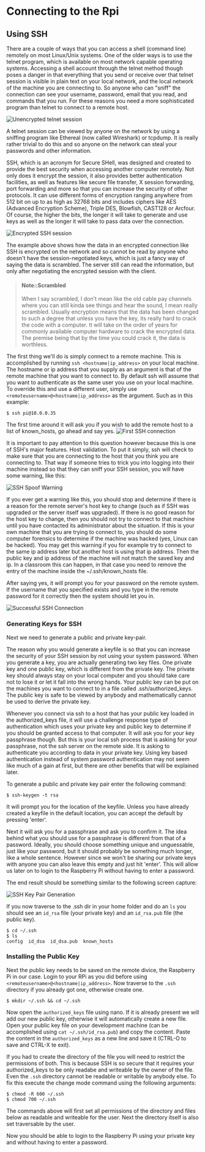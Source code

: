 <!-- toc -->

# Connecting to the Rpi

## Using SSH

There are a couple of ways that you can access a shell (command line) remotely on most Linux/Unix systems. One of the older ways is to use the telnet program, which is available on most network capable operating systems. Accessing a shell account through the telnet method though poses a danger in that everything that you send or receive over that telnet session is visible in plain text on your local network, and the local network of the machine you are connecting to. So anyone who can "sniff" the connection can see your username, password, email that you read, and commands that you run. For these reasons you need a more sophisticated program than telnet to connect to a remote host.

![Unencrypted telnet session](img/unencrypted_telnet_session.png)

A telnet session can be viewed by anyone on the network by using a sniffing program like Ethereal (now called Wireshark) or tcpdump. It is really rather trivial to do this and so anyone on the network can steal your passwords and other information.

SSH, which is an acronym for Secure SHell, was designed and created to provide the best security when accessing another computer remotely. Not only does it encrypt the session, it also provides better authentication facilities, as well as features like secure file transfer, X session forwarding, port forwarding and more so that you can increase the security of other protocols. It can use different forms of encryption ranging anywhere from 512 bit on up to as high as 32768 bits and includes ciphers like AES (Advanced Encryption Scheme), Triple DES, Blowfish, CAST128 or Arcfour. Of course, the higher the bits, the longer it will take to generate and use keys as well as the longer it will take to pass data over the connection.

![Encrypted SSH session](img/encrypted_ssh_session.png)

The example above shows how the data in an encrypted connection like SSH is encrypted on the network and so cannot be read by anyone who doesn't have the session-negotiated keys, which is just a fancy way of saying the data is scrambled. The server still can read the information, but only after negotiating the encrypted session with the client.

> #### Note::Scrambled
>
> When I say scrambled, I don't mean like the old cable pay channels where you can still kinda see things and hear the sound, I mean really scrambled. Usually encryption means that the data has been changed to such a degree that unless you have the key, its really hard to crack the code with a computer. It will take on the order of years for commonly available computer hardware to crack the encrypted data. The premise being that by the time you could crack it, the data is worthless.

The first thing we'll do is simply connect to a remote machine. This is accomplished by running `ssh <hostname|ip_address>` on your local machine. The hostname or ip address that you supply as an argument is that of the remote machine that you want to connect to. By default ssh will assume that you want to authenticate as the same user you use on your local machine. To override this and use a different user, simply use `<remoteusername>@<hostname|ip_address>` as the argument. Such as in this example:

```shell
$ ssh pi@10.0.0.35
```

The first time around it will ask you if you wish to add the remote host to a list of known_hosts, go ahead and say yes.
![First SSH connection](img/first_connection_with_ssh.png)

It is important to pay attention to this question however because this is one of SSH's major features. Host validation. To put it simply, ssh will check to make sure that you are connecting to the host that you think you are connecting to. That way if someone tries to trick you into logging into their machine instead so that they can sniff your SSH session, you will have some warning, like this:

![SSH Spoof Warning](img/ssh_spoof_warning.png)

If you ever get a warning like this, you should stop and determine if there is a reason for the remote server's host key to change (such as if SSH was upgraded or the server itself was upgraded). If there is no good reason for the host key to change, then you should not try to connect to that machine until you have contacted its administrator about the situation. If this is your own machine that you are trying to connect to, you should do some computer forensics to determine if the machine was hacked (yes, Linux can be hacked). You may get this warning if you for example try to connect to the same ip address later but another host is using that ip address. Then the public key and ip address of the machine will not match the saved key and ip. In a classroom this can happen, in that case you need to remove the entry of the machine inside the ~/.ssh/known_hosts file.

After saying yes, it will prompt you for your password on the remote system. If the username that you specified exists and you type in the remote password for it correctly then the system should let you in.

![Successful SSH Connection](img/ssh_connected.png)


### Generating Keys for SSH

Next we need to generate a public and private key-pair.

The reason why you would generate a keyfile is so that you can increase the security of your SSH session by not using your system password. When you generate a key, you are actually generating two key files. One private key and one public key, which is different from the private key. The private key should always stay on your local computer and you should take care not to lose it or let it fall into the wrong hands. Your public key can be put on the machines you want to connect to in a file called .ssh/authorized_keys. The public key is safe to be viewed by anybody and mathematically cannot be used to derive the private key.

Whenever you connect via ssh to a host that has your public key loaded in the authorized_keys file, it will use a challenge response type of authentication which uses your private key and public key to determine if you should be granted access to that computer. It will ask you for your key passphrase though. But this is your local ssh process that is asking for your passphrase, not the ssh server on the remote side. It is asking to authenticate you according to data in your private key. Using key based authentication instead of system password authentication may not seem like much of a gain at first, but there are other benefits that will be explained later.

To generate a public and private key pair enter the following command:

```shell
$ ssh-keygen -t rsa
```

It will prompt you for the location of the keyfile. Unless you have already created a keyfile in the default location, you can accept the default by pressing 'enter'.

Next it will ask you for a passphrase and ask you to confirm it. The idea behind what you should use for a passphrase is different from that of a password. Ideally, you should choose something unique and unguessable, just like your password, but it should probably be something much longer, like a whole sentence. However since we won't be sharing our private keys with anyone you can also leave this empty and just hit 'enter'. This will allow us later on to login to the Raspberry Pi without having to enter a password.

The end result should be something similar to the following screen capture:

![SSH Key Pair Generation](img/ssh_key_pair_generation.png)

If you now traverse to the .ssh dir in your home folder and do an `ls` you should see an `id_rsa` file (your private key) and an `id_rsa.pub` file (the public key).

```shell
$ cd ~/.ssh
$ ls
config  id_dsa  id_dsa.pub  known_hosts
```


### Installing the Public Key

Next the public key needs to be saved on the remote divice, the Raspberry Pi in our case. Login to your RPi as you did before using `<remoteusername>@<hostname|ip_address>`. Now traverse to the `.ssh` directory if you already got one, otherwise create one.

```shell
$ mkdir ~/.ssh && cd ~/.ssh
```

Now open the `authorized_keys` file using nano. If it is already present we will add our new public key, otherwise it will automatically create a new file. Open your public key file on your development machine (can be accomplished using `cat ~/.ssh/id_rsa.pub`) and copy the content. Paste the content in the `authorized_keys` as a new line and save it (CTRL-O to save and CTRL-X te exit).

If you had to create the directory of the file you will need to restrict the permissions of both. This is because SSH is so secure that it requires your authorized_keys to be only readabe and writeable by the owner of the file. Even the `.ssh` directory cannot be readable or writable by anybody else. To fix this execute the change mode command using the following arguments:

```shell
$ chmod -R 600 ~/.ssh
$ chmod 700 ~/.ssh
```

The commands above will first set all permissions of the directory and files below as readable and writeable for the user. Next the directory itself is also set traversable by the user.

Now you should be able to login to the Raspberry Pi using your private key and without having to enter a password.
